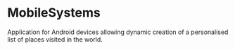 # MobileSystems
Application for Android devices
allowing dynamic creation of
a personalised list of places
visited in the world.
